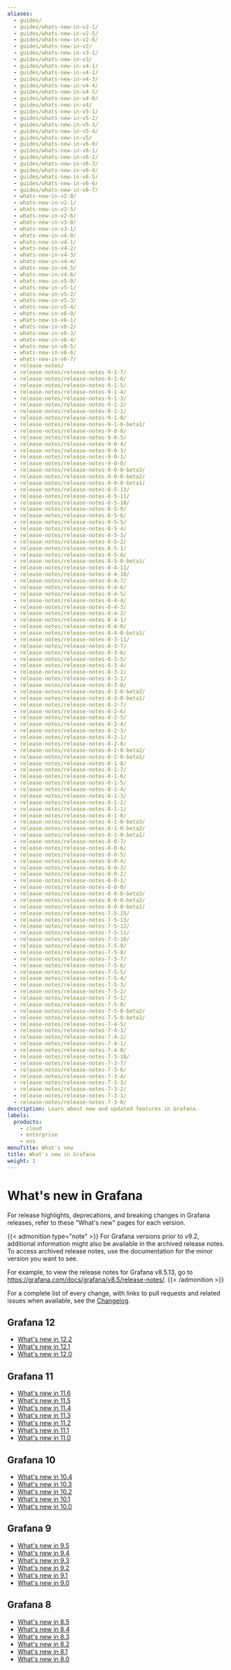 ```yaml
---
aliases:
  - guides/
  - guides/whats-new-in-v2-1/
  - guides/whats-new-in-v2-5/
  - guides/whats-new-in-v2-6/
  - guides/whats-new-in-v2/
  - guides/whats-new-in-v3-1/
  - guides/whats-new-in-v3/
  - guides/whats-new-in-v4-1/
  - guides/whats-new-in-v4-2/
  - guides/whats-new-in-v4-3/
  - guides/whats-new-in-v4-4/
  - guides/whats-new-in-v4-5/
  - guides/whats-new-in-v4-6/
  - guides/whats-new-in-v4/
  - guides/whats-new-in-v5-1/
  - guides/whats-new-in-v5-2/
  - guides/whats-new-in-v5-3/
  - guides/whats-new-in-v5-4/
  - guides/whats-new-in-v5/
  - guides/whats-new-in-v6-0/
  - guides/whats-new-in-v6-1/
  - guides/whats-new-in-v6-2/
  - guides/whats-new-in-v6-3/
  - guides/whats-new-in-v6-4/
  - guides/whats-new-in-v6-5/
  - guides/whats-new-in-v6-6/
  - guides/whats-new-in-v6-7/
  - whats-new-in-v2-0/
  - whats-new-in-v2-1/
  - whats-new-in-v2-5/
  - whats-new-in-v2-6/
  - whats-new-in-v3-0/
  - whats-new-in-v3-1/
  - whats-new-in-v4-0/
  - whats-new-in-v4-1/
  - whats-new-in-v4-2/
  - whats-new-in-v4-3/
  - whats-new-in-v4-4/
  - whats-new-in-v4-5/
  - whats-new-in-v4-6/
  - whats-new-in-v5-0/
  - whats-new-in-v5-1/
  - whats-new-in-v5-2/
  - whats-new-in-v5-3/
  - whats-new-in-v5-4/
  - whats-new-in-v6-0/
  - whats-new-in-v6-1/
  - whats-new-in-v6-2/
  - whats-new-in-v6-3/
  - whats-new-in-v6-4/
  - whats-new-in-v6-5/
  - whats-new-in-v6-6/
  - whats-new-in-v6-7/
  - release-notes/
  - release-notes/release-notes-9-1-7/
  - release-notes/release-notes-9-1-6/
  - release-notes/release-notes-9-1-5/
  - release-notes/release-notes-9-1-4/
  - release-notes/release-notes-9-1-3/
  - release-notes/release-notes-9-1-2/
  - release-notes/release-notes-9-1-1/
  - release-notes/release-notes-9-1-0/
  - release-notes/release-notes-9-1-0-beta1/
  - release-notes/release-notes-9-0-8/
  - release-notes/release-notes-9-0-5/
  - release-notes/release-notes-9-0-4/
  - release-notes/release-notes-9-0-3/
  - release-notes/release-notes-9-0-1/
  - release-notes/release-notes-9-0-0/
  - release-notes/release-notes-9-0-0-beta3/
  - release-notes/release-notes-9-0-0-beta2/
  - release-notes/release-notes-9-0-0-beta1/
  - release-notes/release-notes-8-5-13/
  - release-notes/release-notes-8-5-11/
  - release-notes/release-notes-8-5-10/
  - release-notes/release-notes-8-5-9/
  - release-notes/release-notes-8-5-6/
  - release-notes/release-notes-8-5-5/
  - release-notes/release-notes-8-5-4/
  - release-notes/release-notes-8-5-3/
  - release-notes/release-notes-8-5-2/
  - release-notes/release-notes-8-5-1/
  - release-notes/release-notes-8-5-0/
  - release-notes/release-notes-8-5-0-beta1/
  - release-notes/release-notes-8-4-11/
  - release-notes/release-notes-8-4-10/
  - release-notes/release-notes-8-4-7/
  - release-notes/release-notes-8-4-6/
  - release-notes/release-notes-8-4-5/
  - release-notes/release-notes-8-4-4/
  - release-notes/release-notes-8-4-3/
  - release-notes/release-notes-8-4-2/
  - release-notes/release-notes-8-4-1/
  - release-notes/release-notes-8-4-0/
  - release-notes/release-notes-8-4-0-beta1/
  - release-notes/release-notes-8-3-11/
  - release-notes/release-notes-8-3-7/
  - release-notes/release-notes-8-3-6/
  - release-notes/release-notes-8-3-5/
  - release-notes/release-notes-8-3-4/
  - release-notes/release-notes-8-3-2/
  - release-notes/release-notes-8-3-1/
  - release-notes/release-notes-8-3-0/
  - release-notes/release-notes-8-3-0-beta2/
  - release-notes/release-notes-8-3-0-beta1/
  - release-notes/release-notes-8-2-7/
  - release-notes/release-notes-8-2-6/
  - release-notes/release-notes-8-2-5/
  - release-notes/release-notes-8-2-4/
  - release-notes/release-notes-8-2-3/
  - release-notes/release-notes-8-2-1/
  - release-notes/release-notes-8-2-0/
  - release-notes/release-notes-8-2-0-beta2/
  - release-notes/release-notes-8-2-0-beta1/
  - release-notes/release-notes-8-1-8/
  - release-notes/release-notes-8-1-7/
  - release-notes/release-notes-8-1-6/
  - release-notes/release-notes-8-1-5/
  - release-notes/release-notes-8-1-4/
  - release-notes/release-notes-8-1-3/
  - release-notes/release-notes-8-1-2/
  - release-notes/release-notes-8-1-1/
  - release-notes/release-notes-8-1-0/
  - release-notes/release-notes-8-1-0-beta3/
  - release-notes/release-notes-8-1-0-beta2/
  - release-notes/release-notes-8-1-0-beta1/
  - release-notes/release-notes-8-0-7/
  - release-notes/release-notes-8-0-6/
  - release-notes/release-notes-8-0-5/
  - release-notes/release-notes-8-0-4/
  - release-notes/release-notes-8-0-3/
  - release-notes/release-notes-8-0-2/
  - release-notes/release-notes-8-0-1/
  - release-notes/release-notes-8-0-0/
  - release-notes/release-notes-8-0-0-beta3/
  - release-notes/release-notes-8-0-0-beta2/
  - release-notes/release-notes-8-0-0-beta1/
  - release-notes/release-notes-7-5-15/
  - release-notes/release-notes-7-5-13/
  - release-notes/release-notes-7-5-12/
  - release-notes/release-notes-7-5-11/
  - release-notes/release-notes-7-5-10/
  - release-notes/release-notes-7-5-9/
  - release-notes/release-notes-7-5-8/
  - release-notes/release-notes-7-5-7/
  - release-notes/release-notes-7-5-6/
  - release-notes/release-notes-7-5-5/
  - release-notes/release-notes-7-5-4/
  - release-notes/release-notes-7-5-3/
  - release-notes/release-notes-7-5-2/
  - release-notes/release-notes-7-5-1/
  - release-notes/release-notes-7-5-0/
  - release-notes/release-notes-7-5-0-beta2/
  - release-notes/release-notes-7-5-0-beta1/
  - release-notes/release-notes-7-4-5/
  - release-notes/release-notes-7-4-3/
  - release-notes/release-notes-7-4-2/
  - release-notes/release-notes-7-4-1/
  - release-notes/release-notes-7-4-0/
  - release-notes/release-notes-7-3-10/
  - release-notes/release-notes-7-3-7/
  - release-notes/release-notes-7-3-6/
  - release-notes/release-notes-7-3-4/
  - release-notes/release-notes-7-3-3/
  - release-notes/release-notes-7-3-2/
  - release-notes/release-notes-7-3-1/
  - release-notes/release-notes-7-3-0/
description: Learn about new and updated features in Grafana.
labels:
  products:
    - cloud
    - enterprise
    - oss
menuTitle: What's new
title: What's new in Grafana
weight: 1
---
```


# What's new in Grafana

For release highlights, deprecations, and breaking changes in Grafana releases, refer to these "What's new" pages for each version.

{{< admonition type="note" >}}
For Grafana versions prior to v9.2, additional information might also be available in the archived release notes. To access archived release notes, use the documentation for the minor version you want to see.

For example, to view the release notes for Grafana v8.5.13, go to https://grafana.com/docs/grafana/v8.5/release-notes/.
{{< /admonition >}}

For a complete list of every change, with links to pull requests and related issues when available, see the [Changelog](https://github.com/grafana/grafana/blob/main/CHANGELOG.md).

## Grafana 12

- [What's new in 12.2](https://grafana.com/docs/grafana/<GRAFANA_VERSION>/whatsnew/whats-new-in-v12-2)
- [What's new in 12.1](https://grafana.com/docs/grafana/<GRAFANA_VERSION>/whatsnew/whats-new-in-v12-1)
- [What's new in 12.0](https://grafana.com/docs/grafana/<GRAFANA_VERSION>/whatsnew/whats-new-in-v12-0)

## Grafana 11

- [What's new in 11.6](https://grafana.com/docs/grafana/<GRAFANA_VERSION>/whatsnew/whats-new-in-v11-6)
- [What's new in 11.5](https://grafana.com/docs/grafana/<GRAFANA_VERSION>/whatsnew/whats-new-in-v11-5/)
- [What's new in 11.4](https://grafana.com/docs/grafana/<GRAFANA_VERSION>/whatsnew/whats-new-in-v11-4/)
- [What's new in 11.3](https://grafana.com/docs/grafana/<GRAFANA_VERSION>/whatsnew/whats-new-in-v11-3/)
- [What's new in 11.2](https://grafana.com/docs/grafana/<GRAFANA_VERSION>/whatsnew/whats-new-in-v11-2/)
- [What's new in 11.1](https://grafana.com/docs/grafana/<GRAFANA_VERSION>/whatsnew/whats-new-in-v11-1/)
- [What's new in 11.0](https://grafana.com/docs/grafana/<GRAFANA_VERSION>/whatsnew/whats-new-in-v11-0/)

## Grafana 10

- [What's new in 10.4](https://grafana.com/docs/grafana/<GRAFANA_VERSION>/whatsnew/whats-new-in-v10-4/)
- [What's new in 10.3](https://grafana.com/docs/grafana/<GRAFANA_VERSION>/whatsnew/whats-new-in-v10-3/)
- [What's new in 10.2](https://grafana.com/docs/grafana/<GRAFANA_VERSION>/whatsnew/whats-new-in-v10-2/)
- [What's new in 10.1](whats-new-in-v10-1/)
- [What's new in 10.0](whats-new-in-v10-0/)

## Grafana 9

- [What's new in 9.5](whats-new-in-v9-5/)
- [What's new in 9.4](whats-new-in-v9-4/)
- [What's new in 9.3](whats-new-in-v9-3/)
- [What's new in 9.2](whats-new-in-v9-2/)
- [What's new in 9.1](whats-new-in-v9-1/)
- [What's new in 9.0](whats-new-in-v9-0/)

## Grafana 8

- [What's new in 8.5](whats-new-in-v8-5/)
- [What's new in 8.4](whats-new-in-v8-4/)
- [What's new in 8.3](whats-new-in-v8-3/)
- [What's new in 8.2](whats-new-in-v8-2/)
- [What's new in 8.1](whats-new-in-v8-1/)
- [What's new in 8.0](whats-new-in-v8-0/)
